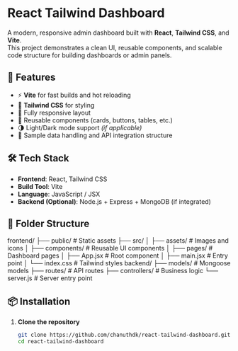 # React Tailwind Dashboard

A modern, responsive admin dashboard built with **React**, **Tailwind CSS**, and **Vite**.  
This project demonstrates a clean UI, reusable components, and scalable code structure for building dashboards or admin panels.

## 🚀 Features

- ⚡ **Vite** for fast builds and hot reloading
- 🎨 **Tailwind CSS** for styling
- 📱 Fully responsive layout
- 🧩 Reusable components (cards, buttons, tables, etc.)
- 🌗 Light/Dark mode support *(if applicable)*
- 🔄 Sample data handling and API integration structure

## 🛠 Tech Stack

- **Frontend**: React, Tailwind CSS
- **Build Tool**: Vite
- **Language**: JavaScript / JSX
- **Backend (Optional)**: Node.js + Express + MongoDB (if integrated)

## 📂 Folder Structure

frontend/
├── public/ # Static assets
├── src/
│ ├── assets/ # Images and icons
│ ├── components/ # Reusable UI components
│ ├── pages/ # Dashboard pages
│ ├── App.jsx # Root component
│ ├── main.jsx # Entry point
│ └── index.css # Tailwind styles
backend/
├── models/ # Mongoose models
├── routes/ # API routes
├── controllers/ # Business logic
└── server.js # Server entry point

## 📦 Installation

1. **Clone the repository**
   ```bash
   git clone https://github.com/chanuthdk/react-tailwind-dashboard.git
   cd react-tailwind-dashboard
